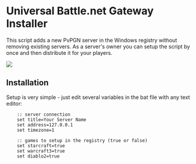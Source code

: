 Universal Battle.net Gateway Installer
============================

This script adds a new PvPGN server in the Windows registry without removing existing servers.
As a server's owner you can setup the script by once and then distribute it for your players.

![](http://habrastorage.org/storage2/e17/808/bf1/e17808bf1f80288d44e2928f326bcc41.png)


## Installation

Setup is very simple - just edit several variables in the bat file with any text editor:
```
	:: server connection
	set title=Your Server Name
	set address=127.0.0.1
	set timezone=1
	
	:: games to setup in the registry (true or false)
	set starcraft=true
	set warcraft3=true
	set diablo2=true
```
